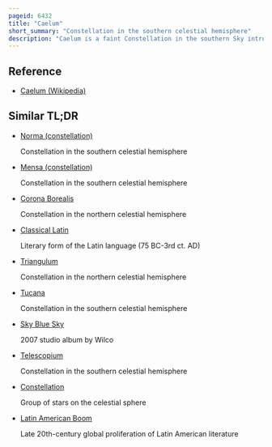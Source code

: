 ```yaml
---
pageid: 6432
title: "Caelum"
short_summary: "Constellation in the southern celestial hemisphere"
description: "Caelum is a faint Constellation in the southern Sky introduced by nicolas Louis de lacaille in the 1750s and counted among the 88 modern Constellations. Its Name means 'Chisel' in Latin, and it was formerly known as Caelum Sculptorium ; it is a rare Word, unrelated to the far more common Latin Caelum, meaning 'Sky', 'Heaven', or 'atmosphere'. It is the eighth-smallest constellation, and subtends a solid angle of around 0. 038 Steradians, just less than that of Corona Australis."
---
```


## Reference

- [Caelum (Wikipedia)](https://en.wikipedia.org/?curid=6432)

## Similar TL;DR

- [Norma (constellation)](/tldr/en/norma-constellation)

  Constellation in the southern celestial hemisphere

- [Mensa (constellation)](/tldr/en/mensa-constellation)

  Constellation in the southern celestial hemisphere

- [Corona Borealis](/tldr/en/corona-borealis)

  Constellation in the northern celestial hemisphere

- [Classical Latin](/tldr/en/classical-latin)

  Literary form of the Latin language (75 BC-3rd ct. AD)

- [Triangulum](/tldr/en/triangulum)

  Constellation in the northern celestial hemisphere

- [Tucana](/tldr/en/tucana)

  Constellation in the southern celestial hemisphere

- [Sky Blue Sky](/tldr/en/sky-blue-sky)

  2007 studio album by Wilco

- [Telescopium](/tldr/en/telescopium)

  Constellation in the southern celestial hemisphere

- [Constellation](/tldr/en/constellation)

  Group of stars on the celestial sphere

- [Latin American Boom](/tldr/en/latin-american-boom)

  Late 20th-century global proliferation of Latin American literature
